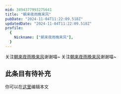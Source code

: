```yaml
---
mid: 3494377993275641
title: "朝来夜雨晚来风"
pubDate: "2024-11-04T11:22:09.518Z"
updatedDate: "2024-11-04T11:22:09.518Z"
profile:
  {
    Nickname: ["朝来夜雨晚来风"],
  }
---
```


关注[朝来夜雨晚来风](https://space.bilibili.com/3494377993275641)谢谢喵~ 关注[朝来夜雨晚来风](https://space.bilibili.com/3494377993275641)谢谢喵~

## 此条目有待补充
你可以在[这里](https://github.com/Yuhanawa/VTuber.ICU/edit/master/src/content/v/朝来夜雨晚来风/index.md)编辑本文
